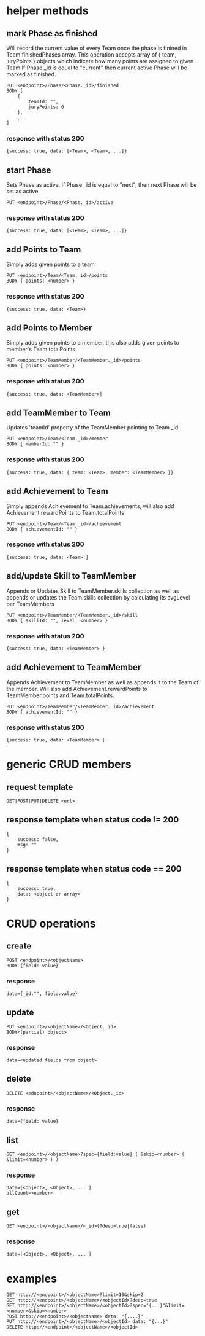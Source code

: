# helper methods #
## mark Phase as finished ##
Will record the current value of every Team once the phase is finined in Team.finishedPhases array.
This operation accepts array of { team, juryPoints } objects which indicate how many points are assigned to given Team
If Phase._id is equal to "current" then current active Phase will be marked as finished.

    PUT <endpoint>/Phase/<Phase._id>/finished
    BODY [ 
        { 
            teamId: "", 
            juryPoints: 0 
        },
        ... 
    ]

### response with status 200 ###
    {success: true, data: [<Team>, <Team>, ...]}
    
## start Phase ##
Sets Phase as active. 
If Phase._id is equal to "next", then next Phase will be set as active.

    PUT <endpoint>/Phase/<Phase._id>/active
    
### response with status 200 ###
    {success: true, data: [<Team>, <Team>, ...]}
    
## add Points to Team ##
Simply adds given points to a team

    PUT <endpoint>/Team/<Team._id>/points
    BODY { points: <number> }

### response with status 200 ###
    {success: true, data: <Team>}

## add Points to Member ##
Simply adds given points to a member, this also adds given points to member's Team.totalPoints

    PUT <endpoint>/TeamMember/<TeamMember._id>/points
    BODY { points: <number> }
    
### response with status 200 ###
    {success: true, data: <TeamMember>}

## add TeamMember to Team ##
Updates 'teamId' property of the TeamMember pointing to Team._id

    PUT <endpoint>/Team/<Team._id>/member
    BODY { memberId: "" }
    
### response with status 200 ###
    {success: true, data: { team: <Team>, member: <TeamMember> }}

## add Achievement to Team ##
Simply appends Achievement to Team.achievements, will also add Achievement.rewardPoints to Team.totalPoints

    PUT <endpoint>/Team/<Team._id>/achievement
    BODY { achievementId: "" }
    
### response with status 200 ###
    {success: true, data: <Team> }

## add/update Skill to TeamMember ##
Appends or Updates Skill to TeamMember.skills collection as well as
appends or updates the Team.skills collection by calculating its avgLevel per TeamMembers

    PUT <endpoint>/TeamMember/<TeamMember._id>/skill
    BODY { skillId: "", level: <number> }
    
### response with status 200 ###
    {success: true, data: <TeamMember> }

## add Achievement to TeamMember ##
Appends Achievement to TeamMember as well as appends it to the Team of the member. 
Will also add Achievement.rewardPoints to TeamMember.points and Team.totalPoints.

    PUT <endpoint>/TeamMember/<TeamMember._id>/achievement
    BODY { achievementId: "" }
    
### response with status 200 ###
    {success: true, data: <TeamMember> }

# generic CRUD members #

## request template ##
    GET|POST|PUT|DELETE <url>

## response template when status code != 200 ##
    {
        success: false,
        msg: ""
    }

## response template when status code == 200 ##
    {
        success: true,
        data: <object or array>
    }

# CRUD operations #

## create ##
    POST <endpoint>/<objectName>
    BODY {field: value}
### response ###
    data={_id:"", field:value}

## update ##
    PUT <endpoint>/<objectName>/<Object._id>
    BODY<(partial) object>
### response ###
    data=<updated fields from object>

## delete ##
    DELETE <ednpoint>/<objectName>/<Object._id>
### response ###
    data={field: value}

## list ##
    GET <endpoint>/<objectName>?spec={field:value} ( &skip=<number> ( &limit=<number> ) )

### response ###
    data=[<Object>, <Object>, ... ]
    allCount=<number>

## get ##
    GET <endpoint>/<objectName>/<_id>(?deep=true|false)

### response ###
    data=[<Object>, <Object>, ... ]

# examples #
    GET http://<endpoint>/<objectName>?limit=10&skip=2
    GET http://<endpoint>/<objectName>/<objectId>?deep=true
    GET http://<endpoint>/<objectName>/<objectId>?spec="{...}"&limit=<number>&skip=<number>
    POST http://<endpoint>/<objectName> data: "{....}"
    PUT http://<endpoint>/<objectName>/<objectId> data: "{...}"
    DELETE http://<endpoint>/<objectName>/<objectId>

